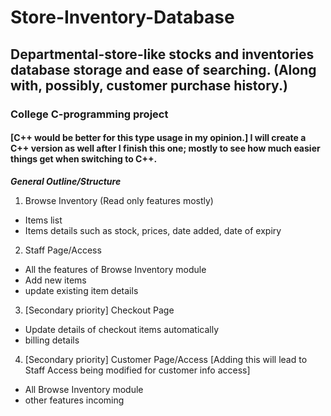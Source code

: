 # Store-Inventory-Database
## Departmental-store-like stocks and inventories database storage and ease of searching. (Along with, possibly, customer purchase history.)
### College C-programming project
#### [C++ would be better for this type usage in my opinion.] I will create a C++ version as well after I finish this one; mostly to see how much easier things get when switching to C++. 


<p><b><i>General Outline/Structure</i></b></p>

1. Browse Inventory (Read only features mostly)
* Items list
* Items details such as stock, prices, date added, date of expiry

2. Staff Page/Access
* All the features of Browse Inventory module
* Add new items
* update existing item details

3. [Secondary priority] Checkout Page
* Update details of checkout items automatically
* billing details

4. [Secondary priority] Customer Page/Access [Adding this will lead to Staff Access being modified for customer info access]
* All Browse Inventory module
* other features incoming